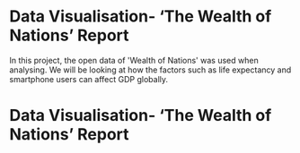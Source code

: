 # Data Visualisation- ‘The Wealth of Nations’ Report
In this project, the open data of 'Wealth of Nations' was used when analysing. We will be looking at how the factors such as life expectancy and smartphone users can affect GDP globally.

# Data Visualisation- ‘The Wealth of Nations’ Report
